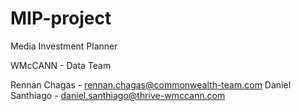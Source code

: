 # MIP-project

Media Investment Planner

WMcCANN - Data Team


Rennan Chagas - rennan.chagas@commonwealth-team.com
Daniel Santhiago - daniel.santhiago@thrive-wmccann.com
